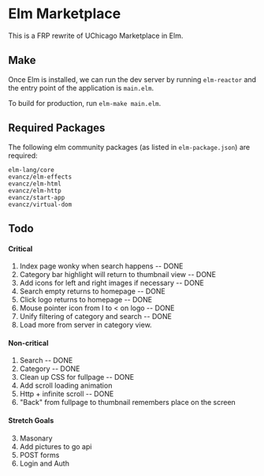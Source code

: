 # Elm Marketplace

This is a FRP rewrite of UChicago Marketplace in Elm.

## Make

Once Elm is installed, we can run the dev server by running `elm-reactor` 
and the entry point of the application is `main.elm`. 

To build for production, run `elm-make main.elm`. 

## Required Packages

The following elm community packages (as listed in `elm-package.json`) are required:

```
elm-lang/core
evancz/elm-effects
evancz/elm-html
evancz/elm-http
evancz/start-app
evancz/virtual-dom
```

## Todo

#### Critical

1. Index page wonky when search happens -- DONE
2. Category bar highlight will return to thumbnail view -- DONE
3. Add icons for left and right images if necessary -- DONE
4. Search empty returns to homepage -- DONE
5. Click logo returns to homepage -- DONE
6. Mouse pointer icon from I to < on logo -- DONE
7. Unify filtering of category and search -- DONE
8. Load more from server in category view. 

#### Non-critical

1. Search -- DONE
2. Category -- DONE
4. Clean up CSS for fullpage -- DONE
4. Add scroll loading animation
5. Http + infinite scroll -- DONE
6. "Back" from fullpage to thumbnail remembers place on the screen

#### Stretch Goals

3. Masonary 
6. Add pictures to go api
6. POST forms
7. Login and Auth
